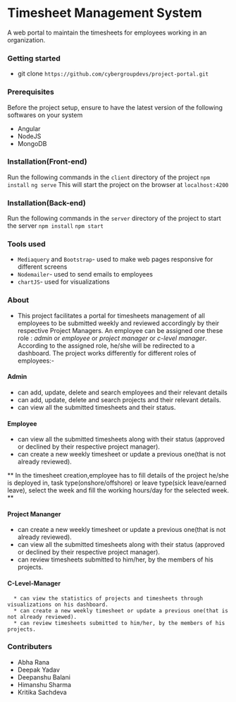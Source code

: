 # Timesheet Management System
A web portal to maintain the timesheets for employees working in an organization.

### Getting started
   * git clone `https://github.com/cybergroupdevs/project-portal.git`

### Prerequisites
Before the project setup, ensure to have the latest version of the following softwares on your system
   * Angular
   * NodeJS
   * MongoDB
 
### Installation(Front-end)
Run the following commands in the `client` directory of the project
   ```npm install```
   ```ng serve``` 
This will start the project on the browser at `localhost:4200`

### Installation(Back-end)
Run the following commands in the `server` directory of the project to start the server
   ```npm install```
   ```npm start```

### Tools used
   * `Mediaquery` and `Bootstrap`- used to make web pages responsive for different screens
   * `Nodemailer`- used to send emails to employees 
   * `chartJS`- used for visualizations

### About 
   * This project facilitates a portal for timesheets management of all employees to be submitted weekly and reviewed accordingly by their respective Project Managers.
 An employee can be assigned one these role : *admin* or *employee* or *project manager* or *c-level manager*. 
 According to the assigned role, he/she will be redirected to a dashboard.
 The project works differently for different roles of employees:-
 
   #### Admin
   * can add, update, delete and search employees and their relevant details
   * can add, update, delete and search projects and their relevant details.
   * can view all the submitted timesheets and their status.

   #### Employee
   * can view all the submitted timesheets along with their status (approved or declined by their respective project manager).
   * can create a new weekly timesheet or update a previous one(that is not already reviewed).

   ** In the timesheet creation,employee has to fill details of the project he/she is deployed in, task type(onshore/offshore) or leave type(sick leave/earned leave), select the week and fill the working hours/day for the selected week. **

   #### Project Mananger
   * can create a new weekly timesheet or update a previous one(that is not already reviewed).
   * can view all the submitted timesheets along with their status (approved or declined by their respective project manager).
   * can review timesheets submitted to him/her, by the members of his projects.

   #### C-Level-Manager
      * can view the statistics of projects and timesheets through visualizations on his dashboard.
      * can create a new weekly timesheet or update a previous one(that is not already reviewed).
      * can review timesheets submitted to him/her, by the members of his projects.

### Contributers
   * Abha Rana
   * Deepak Yadav 
   * Deepanshu Balani  
   * Himanshu Sharma
   * Kritika Sachdeva
 


